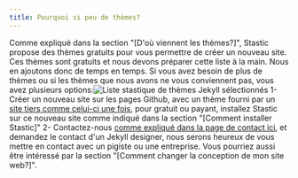 ```yaml
---
title: Pourquoi si peu de thèmes?
---
```

Comme expliqué dans la section "[D'où viennent les thèmes?]", Stastic propose des thèmes gratuits pour vous permettre de créer un nouveau site. Ces thèmes sont gratuits et nous devons préparer cette liste à la main. Nous en ajoutons donc de temps en temps. Si vous avez besoin de plus de thèmes ou si les thèmes que nous avons ne vous conviennent pas, vous avez plusieurs options:![Liste stastique de thèmes Jekyll sélectionnés](https://www.stastic.net/assets/2019-08-03-953488.png) 1- Créer un nouveau site sur les pages Github, avec un thème fourni par un [site tiers comme celui-ci une fois](https://duckduckgo.com/?q=jekyll+themes&t=ffab&ia=web), pour gratuit ou payant, installez Stastic sur ce nouveau site comme indiqué dans la section "[Comment installer Stastic]" 2- Contactez-nous [comme expliqué dans la page de contact ici](/contact), et demandez le contact d'un Jekyll designer, nous serons heureux de vous mettre en contact avec un pigiste ou une entreprise. Vous pourriez aussi être intéressé par la section "[Comment changer la conception de mon site web?]".

